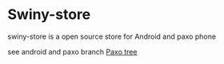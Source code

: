 # Swiny-store


swiny-store is a open source store for
   Android and paxo phone

  see android and paxo branch
[Paxo tree](https://github.com/slohwnix/Swiny-store/tree/Paxo)
